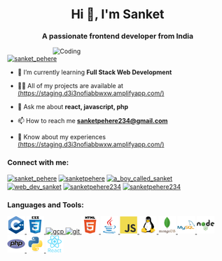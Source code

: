 
<h1 align="center">Hi 👋, I'm Sanket</h1>
<h3 align="center">A passionate frontend developer from India</h3>
<img align="right" alt = "Coding" width= "400" border-radius = "2px" src = "https://cdn.dribbble.com/users/730703/screenshots/6581243/avento.gif">


<p align="left"> <a href="https://twitter.com/sanket_pehere" target="blank"><img src="https://img.shields.io/twitter/follow/sanket_pehere?logo=twitter&style=for-the-badge" alt="sanket_pehere" /></a> </p>

- 🌱 I’m currently learning **Full Stack Web Development**

- 👨‍💻 All of my projects are available at [(https://staging.d3i3nofiabbwxw.amplifyapp.com/)]((https://staging.d3i3nofiabbwxw.amplifyapp.com/))

- 💬 Ask me about **react, javascript, php**

- 📫 How to reach me **sanketpehere234@gmail.com**

- 📄 Know about my experiences [(https://staging.d3i3nofiabbwxw.amplifyapp.com/)]((https://staging.d3i3nofiabbwxw.amplifyapp.com/))

<h3 align="left">Connect with me:</h3>
<p align="left">
<a href="https://twitter.com/sanket_pehere" target="blank"><img align="center" src="https://raw.githubusercontent.com/rahuldkjain/github-profile-readme-generator/master/src/images/icons/Social/twitter.svg" alt="sanket_pehere" height="30" width="40" /></a>
<a href="https://linkedin.com/in/sanketpehere" target="blank"><img align="center" src="https://raw.githubusercontent.com/rahuldkjain/github-profile-readme-generator/master/src/images/icons/Social/linked-in-alt.svg" alt="sanketpehere" height="30" width="40" /></a>
<a href="https://instagram.com/a_boy_called_sanket" target="blank"><img align="center" src="https://raw.githubusercontent.com/rahuldkjain/github-profile-readme-generator/master/src/images/icons/Social/instagram.svg" alt="a_boy_called_sanket" height="30" width="40" /></a>
<a href="https://www.codechef.com/users/web_dev_sanket" target="blank"><img align="center" src="https://cdn.jsdelivr.net/npm/simple-icons@3.1.0/icons/codechef.svg" alt="web_dev_sanket" height="30" width="40" /></a>
<a href="https://www.hackerrank.com/sanketpehere234" target="blank"><img align="center" src="https://raw.githubusercontent.com/rahuldkjain/github-profile-readme-generator/master/src/images/icons/Social/hackerrank.svg" alt="sanketpehere234" height="30" width="40" /></a>
<a href="https://www.leetcode.com/sanketpehere234" target="blank"><img align="center" src="https://raw.githubusercontent.com/rahuldkjain/github-profile-readme-generator/master/src/images/icons/Social/leet-code.svg" alt="sanketpehere234" height="30" width="40" /></a>
</p>

<h3 align="left">Languages and Tools:</h3>
<p align="left"> <a href="https://www.w3schools.com/cpp/" target="_blank" rel="noreferrer"> <img src="https://raw.githubusercontent.com/devicons/devicon/master/icons/cplusplus/cplusplus-original.svg" alt="cplusplus" width="40" height="40"/> </a> <a href="https://www.w3schools.com/css/" target="_blank" rel="noreferrer"> <img src="https://raw.githubusercontent.com/devicons/devicon/master/icons/css3/css3-original-wordmark.svg" alt="css3" width="40" height="40"/> </a> <a href="https://cloud.google.com" target="_blank" rel="noreferrer"> <img src="https://www.vectorlogo.zone/logos/google_cloud/google_cloud-icon.svg" alt="gcp" width="40" height="40"/> </a> <a href="https://git-scm.com/" target="_blank" rel="noreferrer"> <img src="https://www.vectorlogo.zone/logos/git-scm/git-scm-icon.svg" alt="git" width="40" height="40"/> </a> <a href="https://www.w3.org/html/" target="_blank" rel="noreferrer"> <img src="https://raw.githubusercontent.com/devicons/devicon/master/icons/html5/html5-original-wordmark.svg" alt="html5" width="40" height="40"/> </a> <a href="https://www.java.com" target="_blank" rel="noreferrer"> <img src="https://raw.githubusercontent.com/devicons/devicon/master/icons/java/java-original.svg" alt="java" width="40" height="40"/> </a> <a href="https://developer.mozilla.org/en-US/docs/Web/JavaScript" target="_blank" rel="noreferrer"> <img src="https://raw.githubusercontent.com/devicons/devicon/master/icons/javascript/javascript-original.svg" alt="javascript" width="40" height="40"/> </a>  <a href="https://www.linux.org/" target="_blank" rel="noreferrer"> <img src="https://raw.githubusercontent.com/devicons/devicon/master/icons/linux/linux-original.svg" alt="linux" width="40" height="40"/> </a> <a href="https://www.mongodb.com/" target="_blank" rel="noreferrer"> <img src="https://raw.githubusercontent.com/devicons/devicon/master/icons/mongodb/mongodb-original-wordmark.svg" alt="mongodb" width="40" height="40"/> </a> <a href="https://www.mysql.com/" target="_blank" rel="noreferrer"> <img src="https://raw.githubusercontent.com/devicons/devicon/master/icons/mysql/mysql-original-wordmark.svg" alt="mysql" width="40" height="40"/> </a> <a href="https://nodejs.org" target="_blank" rel="noreferrer"> <img src="https://raw.githubusercontent.com/devicons/devicon/master/icons/nodejs/nodejs-original-wordmark.svg" alt="nodejs" width="40" height="40"/> </a> <a href="https://www.php.net" target="_blank" rel="noreferrer"> <img src="https://raw.githubusercontent.com/devicons/devicon/master/icons/php/php-original.svg" alt="php" width="40" height="40"/> </a> <a href="https://www.python.org" target="_blank" rel="noreferrer"> <img src="https://raw.githubusercontent.com/devicons/devicon/master/icons/python/python-original.svg" alt="python" width="40" height="40"/> </a> <a href="https://reactjs.org/" target="_blank" rel="noreferrer"> <img src="https://raw.githubusercontent.com/devicons/devicon/master/icons/react/react-original-wordmark.svg" alt="react" width="40" height="40"/> </a> </p>

